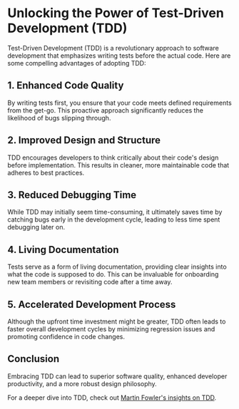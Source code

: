 # Unlocking the Power of Test-Driven Development (TDD)

Test-Driven Development (TDD) is a revolutionary approach to software development that emphasizes writing tests before the actual code. Here are some compelling advantages of adopting TDD:

## 1. **Enhanced Code Quality**
By writing tests first, you ensure that your code meets defined requirements from the get-go. This proactive approach significantly reduces the likelihood of bugs slipping through.

## 2. **Improved Design and Structure**
TDD encourages developers to think critically about their code's design before implementation. This results in cleaner, more maintainable code that adheres to best practices.

## 3. **Reduced Debugging Time**
While TDD may initially seem time-consuming, it ultimately saves time by catching bugs early in the development cycle, leading to less time spent debugging later on.

## 4. **Living Documentation**
Tests serve as a form of living documentation, providing clear insights into what the code is supposed to do. This can be invaluable for onboarding new team members or revisiting code after a time away.

## 5. **Accelerated Development Process**
Although the upfront time investment might be greater, TDD often leads to faster overall development cycles by minimizing regression issues and promoting confidence in code changes.

## Conclusion
Embracing TDD can lead to superior software quality, enhanced developer productivity, and a more robust design philosophy. 

For a deeper dive into TDD, check out [Martin Fowler's insights on TDD](https://martinfowler.com/bliki/TestDrivenDevelopment.html).
